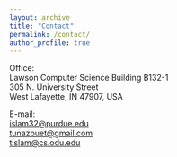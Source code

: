 ```yaml
---
layout: archive
title: "Contact"
permalink: /contact/
author_profile: true
---
```


Office:<br>
Lawson Computer Science Building B132-1 <br>
305 N. University Street <br>
West Lafayette, IN 47907, USA <br>

E-mail:<br>
islam32@purdue.edu<br>
tunazbuet@gmail.com<br>
tislam@cs.odu.edu


